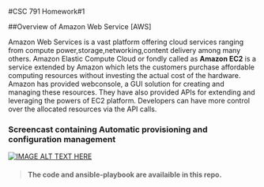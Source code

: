 #CSC 791 Homework\#1

##Overview of Amazon Web Service [AWS] 

Amazon Web Services is a vast platform offering cloud services ranging from compute power,storage,networking,content delivery among many others. Amazon Elastic Compute Cloud or fondly called as **Amazon EC2** is a service extended by Amazon which lets the customers purchase affordable computing resources without investing the actual cost of the hardware. Amazon has provided webconsole, a GUI solution for creating and managing these resources. They have also provided APIs for extending and leveraging the powers of EC2 platform. 
Developers can have more control over the allocated resources via the API calls.


### Screencast containing Automatic provisioning and configuration management
[![IMAGE ALT TEXT HERE](http://img.youtube.com/vi/4m_FtVsSZJg/0.jpg)](https://www.youtube.com/watch?v=4m_FtVsSZJg)


>#### The code and ansible-playbook are availaible in this repo.


